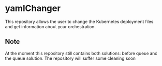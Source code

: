 # yamlChanger

This repository allows the user to change the Kubernetes deployment files and get information about your  orchestration.

## Note

At the moment this repository still contains both solutions: before queue and the queue solution. The repository will suffer some cleaning soon

<!--- # Structure

var client = new Client({
	protocol: 'http',
	host: '127.0.0.1:8001',
	version: 'apps/v1',
	reqOptions: {},
	namespace: 'default'
});

Depending if you are working with deployment, pods or service the version can change and you might have to edit it ( check api/routes/).
The host will be 127.0.0.1:8001 if you are working with minikube localhost ( to active that port you have to run **kubectl proxy** or **kubectl proxy &**


## Endpoints to change deployment

- To Change the number of replicas : **deployment** -> name of the deployment, **replicas** -> number of replicas
> /replicas/{deployment}/{id}
- To Change the limit available for that deployment in terms of cpu: **deployment** -> name of the deployment, **id** -> number of resources : p.e. 0.5 is guaranteed half as much CPU as one that asks for 1 CPU. The expression 0.1 is equivalent to the expression 100m, which can be read as “one hundred millicpu
>/resources/limits/cpu/{deployment}/{id}
- To Change the limit available for that deployment in terms of memory: **deployment** -> name of the deployment, **id** -> number of resources measured p.e in Mi : Each Container has a limit of 0.5 cpu and 128MiB of memory. You can say the Pod has a request of 0.5 cpu and 128 MiB of memory, and a limit of 1 cpu and 256MiB of memory
>/resources/limits/memory/{deployment}/{id}
- To Change the request size for that deployment in terms of cpu: **deployment** -> name of the deployment, **id** -> number of resources: : p.e. 0.5 is guaranteed half as much CPU as one that asks for 1 CPU. The expression 0.1 is equivalent to the expression 100m, which can be read as “one hundred millicpu
>/resources/requests/cpu/{deployment}/{id}
- To Change the limit available for that deployment in terms of memory: **deployment** -> name of the deployment, **id** -> number of resources measured p.e in Mi : Each Container has a limit of 0.5 cpu and 128MiB of memory. You can say the Pod has a request of 0.5 cpu and 128 MiB of memory, and a limit of 1 cpu and 256MiB of memory
>/resources/requests/memory/{deployment}/{id} -->


